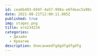 ```yaml
---
id: cea6b493-694f-4a57-998a-e6fdeac5a98c
date: 2021-08-21T12:00:11.805Z
published: true
img: stages.png
title: ere234234
categories:
  - Дизайн
  - Креатив
description: Описаниеdfgdgdfgdfgdfg
---
```

